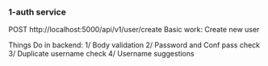 ### 1-auth service

POST http://localhost:5000/api/v1/user/create
Basic work: Create new user

Things Do in backend:
1/ Body validation
2/ Password and Conf pass check
3/ Duplicate username check
4/ Username suggestions
